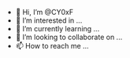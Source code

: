 - 👋 Hi, I’m @CY0xF
- 👀 I’m interested in ...
- 🌱 I’m currently learning ...
- 💞️ I’m looking to collaborate on ...
- 📫 How to reach me ...

<!---
CY0xF/CY0xF is a ✨ special ✨ repository because its `README.md` (this file) appears on your GitHub profile.
You can click the Preview link to take a look at your changes.
--->
